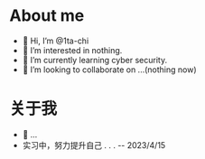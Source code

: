 # About me
- 👋 Hi, I’m @1ta-chi
- 👀 I’m interested in nothing.
- 🌱 I’m currently learning cyber security.
- 💞️ I’m looking to collaborate on ...(nothing now)
<!--- - 📫 How to reach me ... --->

<!---
1ta-chi/1ta-chi is a ✨ special ✨ repository because its `README.md` (this file) appears on your GitHub profile.
You can click the Preview link to take a look at your changes.
--->

# 关于我
- 👋 ...
- 实习中，努力提升自己 . . .  -- 2023/4/15
